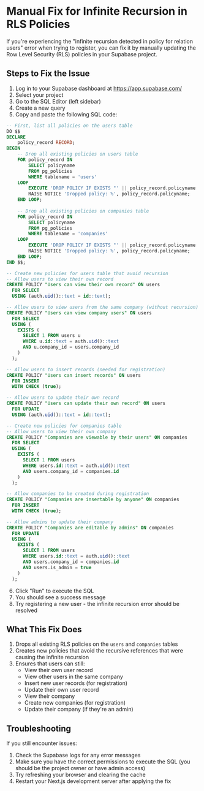 # Manual Fix for Infinite Recursion in RLS Policies

If you're experiencing the "infinite recursion detected in policy for relation users" error when trying to register, you can fix it by manually updating the Row Level Security (RLS) policies in your Supabase project.

## Steps to Fix the Issue

1. Log in to your Supabase dashboard at https://app.supabase.com/
2. Select your project
3. Go to the SQL Editor (left sidebar)
4. Create a new query
5. Copy and paste the following SQL code:

```sql
-- First, list all policies on the users table
DO $$
DECLARE
    policy_record RECORD;
BEGIN
    -- Drop all existing policies on users table
    FOR policy_record IN 
        SELECT policyname 
        FROM pg_policies 
        WHERE tablename = 'users' 
    LOOP
        EXECUTE 'DROP POLICY IF EXISTS "' || policy_record.policyname || '" ON users';
        RAISE NOTICE 'Dropped policy: %', policy_record.policyname;
    END LOOP;
    
    -- Drop all existing policies on companies table
    FOR policy_record IN 
        SELECT policyname 
        FROM pg_policies 
        WHERE tablename = 'companies' 
    LOOP
        EXECUTE 'DROP POLICY IF EXISTS "' || policy_record.policyname || '" ON companies';
        RAISE NOTICE 'Dropped policy: %', policy_record.policyname;
    END LOOP;
END $$;

-- Create new policies for users table that avoid recursion
-- Allow users to view their own record
CREATE POLICY "Users can view their own record" ON users
  FOR SELECT
  USING (auth.uid()::text = id::text);

-- Allow users to view users from the same company (without recursion)
CREATE POLICY "Users can view company users" ON users
  FOR SELECT
  USING (
    EXISTS (
      SELECT 1 FROM users u
      WHERE u.id::text = auth.uid()::text
      AND u.company_id = users.company_id
    )
  );

-- Allow users to insert records (needed for registration)
CREATE POLICY "Users can insert records" ON users
  FOR INSERT
  WITH CHECK (true);

-- Allow users to update their own record
CREATE POLICY "Users can update their own record" ON users
  FOR UPDATE
  USING (auth.uid()::text = id::text);

-- Create new policies for companies table
-- Allow users to view their own company
CREATE POLICY "Companies are viewable by their users" ON companies
  FOR SELECT
  USING (
    EXISTS (
      SELECT 1 FROM users
      WHERE users.id::text = auth.uid()::text
      AND users.company_id = companies.id
    )
  );

-- Allow companies to be created during registration
CREATE POLICY "Companies are insertable by anyone" ON companies
  FOR INSERT
  WITH CHECK (true);

-- Allow admins to update their company
CREATE POLICY "Companies are editable by admins" ON companies
  FOR UPDATE
  USING (
    EXISTS (
      SELECT 1 FROM users
      WHERE users.id::text = auth.uid()::text
      AND users.company_id = companies.id
      AND users.is_admin = true
    )
  );
```

6. Click "Run" to execute the SQL
7. You should see a success message
8. Try registering a new user - the infinite recursion error should be resolved

## What This Fix Does

1. Drops all existing RLS policies on the `users` and `companies` tables
2. Creates new policies that avoid the recursive references that were causing the infinite recursion
3. Ensures that users can still:
   - View their own user record
   - View other users in the same company
   - Insert new user records (for registration)
   - Update their own user record
   - View their company
   - Create new companies (for registration)
   - Update their company (if they're an admin)

## Troubleshooting

If you still encounter issues:

1. Check the Supabase logs for any error messages
2. Make sure you have the correct permissions to execute the SQL (you should be the project owner or have admin access)
3. Try refreshing your browser and clearing the cache
4. Restart your Next.js development server after applying the fix
